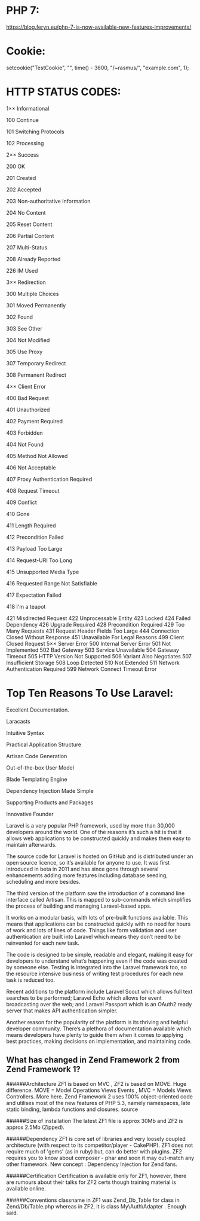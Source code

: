 # PHP 7:
https://blog.feryn.eu/php-7-is-now-available-new-features-improvements/

# Cookie:
setcookie("TestCookie", "", time() - 3600, "/~rasmus/", "example.com", 1);

# HTTP STATUS CODES:
1×× Informational

100 Continue

101 Switching Protocols

102 Processing

2×× Success

200 OK

201 Created

202 Accepted

203 Non-authoritative Information

204 No Content

205 Reset Content

206 Partial Content

207 Multi-Status

208 Already Reported

226 IM Used

3×× Redirection

300 Multiple Choices

301 Moved Permanently

302 Found

303 See Other

304 Not Modified

305 Use Proxy

307 Temporary Redirect

308 Permanent Redirect

4×× Client Error

400 Bad Request

401 Unauthorized

402 Payment Required

403 Forbidden

404 Not Found

405 Method Not Allowed

406 Not Acceptable

407 Proxy Authentication Required

408 Request Timeout

409 Conflict

410 Gone

411 Length Required

412 Precondition Failed

413 Payload Too Large

414 Request-URI Too Long

415 Unsupported Media Type

416 Requested Range Not Satisfiable

417 Expectation Failed

418 I'm a teapot

421 Misdirected Request
422 Unprocessable Entity
423 Locked
424 Failed Dependency
426 Upgrade Required
428 Precondition Required
429 Too Many Requests
431 Request Header Fields Too Large
444 Connection Closed Without Response
451 Unavailable For Legal Reasons
499 Client Closed Request
5×× Server Error
500 Internal Server Error
501 Not Implemented
502 Bad Gateway
503 Service Unavailable
504 Gateway Timeout
505 HTTP Version Not Supported
506 Variant Also Negotiates
507 Insufficient Storage
508 Loop Detected
510 Not Extended
511 Network Authentication Required
599 Network Connect Timeout Error

# Top Ten Reasons To Use Laravel:
Excellent Documentation.

Laracasts

Intuitive Syntax

Practical Application Structure

Artisan Code Generation

Out-of-the-box User Model

Blade Templating Engine

Dependency Injection Made Simple

Supporting Products and Packages

Innovative Founder

Laravel is a very popular PHP framework, used by more than 30,000 developers around the world. 
One of the reasons it’s such a hit is that it allows web applications to be constructed quickly 
and makes them easy to maintain afterwards.

The source code for Laravel is hosted on GitHub and is distributed under an open source licence, so it’s available for anyone to use.
It was first introduced in beta in 2011 and has since gone through several enhancements adding more features including
database seeding, scheduling and more besides.

The third version of the platform saw the introduction of a command line interface called Artisan.
This is mapped to sub-commands which simplifies the process of building and managing Laravel-based apps.

It works on a modular basis, with lots of pre-built functions available. This means that applications can be constructed quickly
with no need for hours of work and lots of lines of code. Things like form validation and user authentication are 
built into Laravel which means they don’t need to be reinvented for each new task.

The code is designed to be simple, readable and elegant, making it easy for developers to understand what’s happening 
even if the code was created by someone else. Testing is integrated into the Laravel framework too, so the resource 
intensive business of writing test procedures for each new task is reduced too.

Recent additions to the platform include Laravel Scout which allows full text searches to be performed; Laravel 
Echo which allows for event broadcasting over the web; and Laravel Passport which is an OAuth2 ready server that
makes API authentication simpler.

Another reason for the popularity of the platform is its thriving and helpful developer community. 
There’s a plethora of documentation available which means developers have plenty to guide them 
when it comes to applying best practices, making decisions on implementation, and maintaining code. 

## What has changed in Zend Framework 2 from Zend Framework 1?

######Architecture
ZF1 is based on MVC , ZF2 is based on MOVE. Huge difference. MOVE = Model Operations Views Events , MVC = Models Views Controllers. More here. Zend Framework 2 uses 100% object-oriented code and utilises most of the new features of PHP 5.3, namely namespaces, late static binding, lambda functions and closures. source

######Size of installation
The latest ZF1 file is approx 30Mb and ZF2 is approx 2.5Mb (Zipped).

######Dependency
ZF1 is core set of libraries and very loosely coupled architecture (with respect to its competitor/player - CakePHP). ZF1 does not require much of 'gems' (as in ruby) but, can do better with plugins. ZF2 requires you to know about composer - phar and soon it may out-match any other framework. New concept : Dependency Injection for Zend fans.

######Certification
Certification is available only for ZF1, however, there are rumours about their talks for ZF2 certs though training material is available online.

######Conventions
classname in ZF1 was Zend_Db_Table for class in Zend/Db/Table.php whereas in ZF2, it is class My\Auth\Adapter . Enough said.
